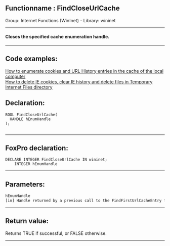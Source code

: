 <link rel="stylesheet" type="text/css" href="../../css/win32api.css">  
<link rel="stylesheet" href="https://cdnjs.cloudflare.com/ajax/libs/font-awesome/4.7.0/css/font-awesome.min.css">

## Functionname : FindCloseUrlCache
Group: Internet Functions (WinInet) - Library: wininet    
***  


#### Closes the specified cache enumeration handle.
***  


## Code examples:
[How to enumerate cookies and URL History entries in the cache of the local computer](../../samples/sample_350.md)  
[How to delete IE cookies, clear IE history and delete files in Temporary Internet Files directory](../../samples/sample_471.md)  

## Declaration:
```foxpro  
BOOL FindCloseUrlCache(
  HANDLE hEnumHandle
);
  
```  
***  


## FoxPro declaration:
```foxpro  
DECLARE INTEGER FindCloseUrlCache IN wininet;
	INTEGER hEnumHandle  
```  
***  


## Parameters:
```txt  
hEnumHandle
[in] Handle returned by a previous call to the FindFirstUrlCacheEntry function.  
```  
***  


## Return value:
Returns TRUE if successful, or FALSE otherwise.   
***  

